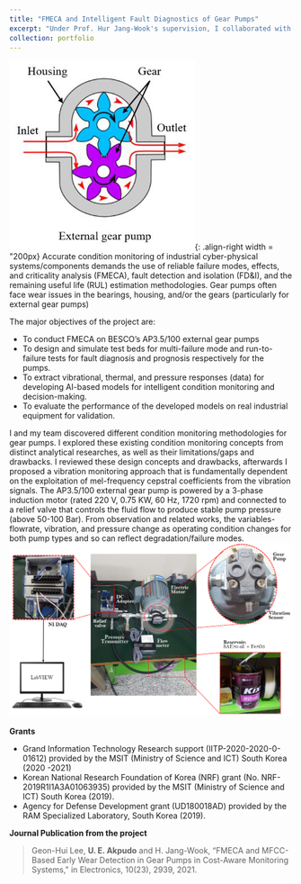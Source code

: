 ```yaml
---
title: "FMECA and Intelligent Fault Diagnostics of Gear Pumps"
excerpt: "Under Prof. Hur Jang-Wook's supervision, I collaborated with a team member as part of his Masters (by research) requirements at the Department of Mechanical Engineering (Department of Aeronautics, Mechanical and Electronic Convergence Engineering), Kumoh National Institute of Technology (KIT), Republic of Korea. <br/><img src='/images/gear_exp.png' style='width:200px'> "
collection: portfolio
---
```


![solenoid pumps](/images/gear.png){: .align-right width = "200px} 
Accurate condition monitoring of industrial cyber-physical systems/components demands the use of reliable failure modes, effects, and criticality analysis (FMECA), fault detection and isolation (FD&I), and the remaining useful life (RUL) estimation methodologies. Gear pumps often face wear issues in the bearings, housing, and/or the gears (particularly for external gear pumps) 


 The major objectives of the project are:
* To conduct FMECA on BESCO’s AP3.5/100 external gear pumps
* To design and simulate test beds for multi-failure mode and run-to-failure tests for fault diagnosis and prognosis respectively for the pumps.
* To extract vibrational, thermal, and pressure responses (data) for developing AI-based models for intelligent condition monitoring and decision-making.
* To evaluate the performance of the developed models on real industrial equipment for validation. 

I and my team discovered different condition monitoring methodologies for gear pumps. I explored these existing condition monitoring concepts from distinct analytical researches, as well as their limitations/gaps and drawbacks. I reviewed these design concepts and drawbacks, afterwards I proposed a vibration monitoring approach that is fundamentally dependent on the exploitation of mel-frequency cepstral coefficients from the vibration signals. The AP3.5/100 external gear pump is powered by a 3-phase induction motor (rated 220 V, 0.75 KW, 60 Hz, 1720 rpm) and connected to a relief valve that controls the fluid flow to produce stable pump pressure (above 50-100 Bar).  From observation and related works, the variables- flowrate, vibration, and pressure change as operating condition changes for both pump types and so can reflect degradation/failure modes. <br/><img src='/images/gear_exp.png'>

**Grants**
* Grand Information Technology Research support (IITP-2020-2020-0-01612) provided by the MSIT (Ministry of Science and ICT) South Korea (2020 -2021)
* Korean National Research Foundation of Korea (NRF) grant (No. NRF-2019R1I1A3A01063935) provided by the MSIT (Ministry of Science and ICT) South Korea (2019).
* Agency for Defense Development grant (UD180018AD) provided by the RAM Specialized Laboratory, South Korea (2019).

**Journal Publication from the project**

> Geon-Hui Lee, **U. E. Akpudo** and H. Jang-Wook, “FMECA and MFCC-Based Early Wear Detection in Gear Pumps in Cost-Aware Monitoring Systems," in Electronics, 10(23), 2939, 2021.


